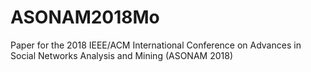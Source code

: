 # ASONAM2018Mo
Paper for the 2018 IEEE/ACM International Conference on Advances in Social Networks Analysis and Mining (ASONAM 2018)
